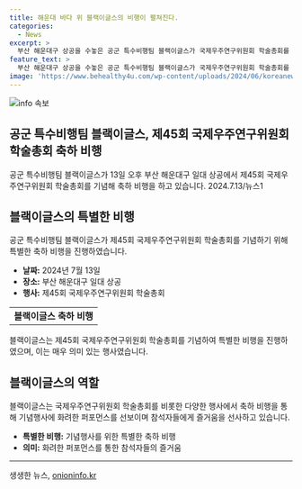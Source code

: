 ```yaml
---
title: 해운대 바다 위 블랙이글스의 비행이 펼쳐진다.
categories:
  - News
excerpt: >
  부산 해운대구 상공을 수놓은 공군 특수비행팀 블랙이글스가 국제우주연구위원회 학술총회를 기념해 축하 비행을 펼치고 있다. 2024년 7월 13일, 이들은 멋진 비행을 선보이며 이목을 사로잡았다.
feature_text: >
  부산 해운대구 상공을 수놓은 공군 특수비행팀 블랙이글스가 국제우주연구위원회 학술총회를 기념해 축하 비행을 펼치고 있다. 2024년 7월 13일, 이들은 멋진 비행을 선보이며 이목을 사로잡았다.
image: 'https://www.behealthy4u.com/wp-content/uploads/2024/06/koreanews.jpg'
---
```


<p><img src="https://www.behealthy4u.com/wp-content/uploads/2024/06/koreanews.jpg" alt="info 속보" /></p>

<h2 data-ke-size="size26">공군 특수비행팀 블랙이글스, 제45회 국제우주연구위원회 학술총회 축하 비행</h2>

<p data-ke-size="size16">공군 특수비행팀 블랙이글스가 13일 오후 부산 해운대구 일대 상공에서 제45회 국제우주연구위원회 학술총회를 기념해 축하 비행을 하고 있습니다. 2024.7.13/뉴스1</p>

<h2 data-ke-size="size26">블랙이글스의 특별한 비행</h2>

<p data-ke-size="size16">공군 특수비행팀 블랙이글스가 제45회 국제우주연구위원회 학술총회를 기념하기 위해 특별한 축하 비행을 진행하였습니다.</p>

<ul>
    <li><b>날짜:</b> 2024년 7월 13일</li>
    <li><b>장소:</b> 부산 해운대구 일대 상공</li>
    <li><b>행사:</b> 제45회 국제우주연구위원회 학술총회</li>
</ul>

<table>
    <tr>
        <td style="text-align: center; height: 17px;"><b>블랙이글스 축하 비행</b></td>
    </tr>
</table>

<p data-ke-size="size16">블랙이글스는 제45회 국제우주연구위원회 학술총회를 기념하여 특별한 비행을 진행하였으며, 이는 매우 의미 있는 행사였습니다.</p>

<h2 data-ke-size="size26">블랙이글스의 역할</h2>

<p data-ke-size="size16">블랙이글스는 국제우주연구위원회 학술총회를 비롯한 다양한 행사에서 축하 비행을 통해 기념행사에 화려한 퍼포먼스를 선보이며 참석자들에게 즐거움을 선사하고 있습니다.</p>

<ul>
    <li><b>특별한 비행:</b> 기념행사를 위한 특별한 축하 비행</li>
    <li><b>의미:</b> 화려한 퍼포먼스를 통한 참석자들의 즐거움</li>
</ul>

<hr>

<p data-ke-size="size16"></p>
생생한 뉴스, <a href="https://onioninfo.kr" rel="dofollow">onioninfo.kr</a>


